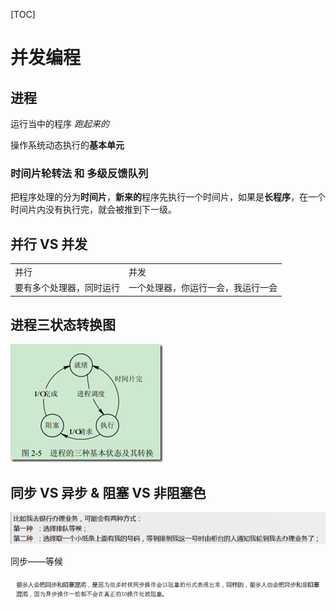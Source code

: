 [TOC]

# 并发编程

## 进程

运行当中的程序 *跑起来的*

操作系统动态执行的**基本单元**

### 时间片轮转法 和 多级反馈队列

把程序处理的分为**时间片**，**新来的**程序先执行一个时间片，如果是**长程序**，在一个时间片内没有执行完，就会被推到下一级。

## 并行 VS 并发

<table>
<tr>
<td>并行</td>
<td>并发</td>
</tr>
<tr>
<td>要有多个处理器，同时运行</td>
<td>一个处理器，你运行一会，我运行一会</td>
</tr>
</table>

## 进程三状态转换图

![192234025469802](并发编程.assets/192234025469802.png)

## 同步 VS 异步 & 阻塞 VS 非阻塞色

![1554634406855](并发编程.assets/1554634406855.png)

同步——等候

![1554635181424](并发编程.assets/1554635181424.png)

